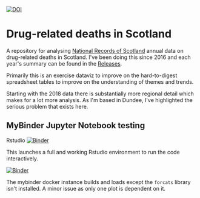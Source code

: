 [![DOI](https://zenodo.org/badge/100367876.svg)](https://zenodo.org/badge/latestdoi/100367876)

# Drug-related deaths in Scotland

A repository for analysing [National Records of Scotland](https://www.nrscotland.gov.uk/statistics-and-data/statistics/statistics-by-theme/vital-events/deaths/drug-related-deaths-in-scotland) annual data on drug-related deaths in Scotland. I've been doing this since 2016 and each year's summary can be found in the [Releases](https://github.com/drchriscole/drugdeathsscotland/releases).

Primarily this is an exercise dataviz to improve on the hard-to-digest spreadsheet tables to improve on the understanding of themes and trends.

Starting with the 2018 data there is substantially more regional detail which makes for a lot more analysis. As I'm based in Dundee, I've highlighted the serious problem that exists here.

## MyBinder Jupyter Notebook testing

Rstudio [![Binder](https://mybinder.org/badge_logo.svg)](https://mybinder.org/v2/gh/drchriscole/drugdeathsscotland/master?filepath=rstudio)

This launches a full and working Rstudio environment to run the code interactively.

[![Binder](https://mybinder.org/badge_logo.svg)](https://mybinder.org/v2/gh/drchriscole/drugdeathsscotland/master?filepath=DRD_in_Scotland_Visualisations.Rmd)

The mybinder docker instance builds and loads except the ```forcats``` library isn't installed. A minor issue as only one plot is dependent on it.

